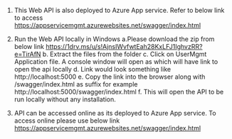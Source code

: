 1) This Web API is also deployed to Azure App service. Refer to below link to access 
https://appservicemgmt.azurewebsites.net/swagger/index.html
2) Run the Web API locally in Windows
  a.Please download the zip from below link 
https://1drv.ms/u/s!AjnsIWvfwtEah28KxLFJ1IghvzRR?e=TirAfN
  b. Extract the files from the folder
  c. Click on UserMgmt Application file. A console window will open as which will have link to open the api locally
  d. Link would look something like http://localhost:5000
  e. Copy the link into the browser along with /swagger/index.html as suffix for example http://localhost:5000/swagger/index.html
  f. This will open the API to be run locally without any installation.
  
3) API can be accessed online as its deployed to Azure App service. To access online please use below link 
https://appservicemgmt.azurewebsites.net/swagger/index.html



